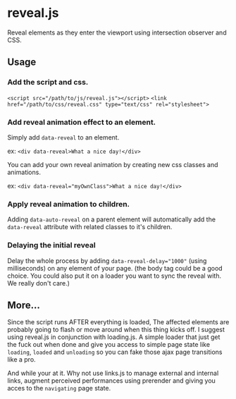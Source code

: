 # reveal.js

Reveal elements as they enter the viewport using intersection observer and CSS.

## Usage

### Add the script and css.

```<script src="/path/to/js/reveal.js"></script>```
```<link href="/path/to/css/reveal.css" type="text/css" rel="stylesheet">```

### Add reveal animation effect to an element.

Simply add ```data-reveal``` to an element. 

ex: ```<div data-reveal>What a nice day!</div>```

You can add your own reveal animation by creating new css classes and animations.

ex: ```<div data-reveal="myOwnClass">What a nice day!</div>```

### Apply reveal animation to children.

Adding ```data-auto-reveal``` on a parent element will automatically add the ```data-reveal``` attribute with related classes to it's children.

### Delaying the initial reveal 

Delay the whole process by adding ```data-reveal-delay="1000"``` (using milliseconds) on any element of your page.
(the body tag could be a good choice. You could also put it on a loader you want to sync the reveal with. We really don't care.)

## More...
Since the script runs AFTER everything is loaded, The affected elements are probably going to flash or move around when this thing kicks off.
I suggest using reveal.js in conjunction with loading.js. 
A simple loader that just get the fuck out when done and give you access to simple page state like ```loading```, ```loaded``` and ```unloading``` so you can fake those ajax page transitions like a pro.

And while your at it. Why not use links.js to manage external and internal links, augment perceived performances using prerender and giving you acces to the ```navigating``` page state.

